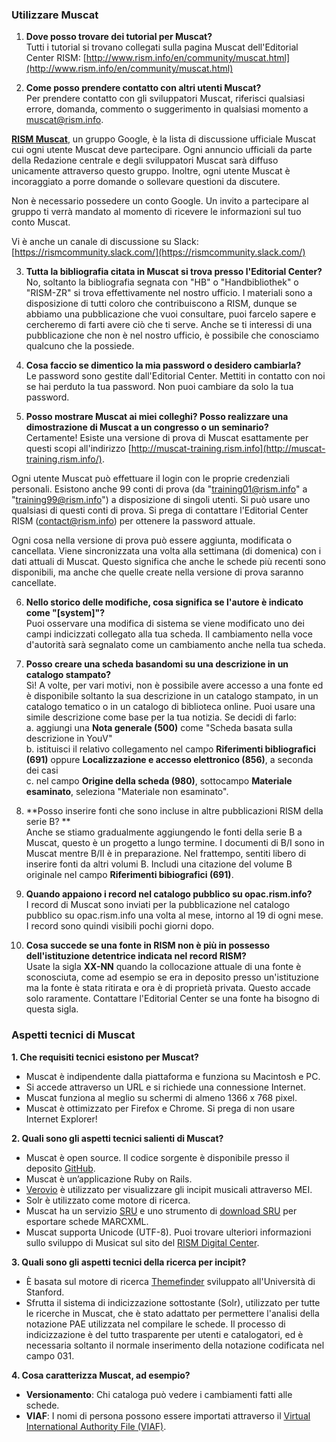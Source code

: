 ### Utilizzare Muscat   

1. **Dove posso trovare dei tutorial per Muscat?**  
Tutti i tutorial si trovano collegati sulla pagina Muscat dell'Editorial Center RISM: [http://www.rism.info/en/community/muscat.html](http://www.rism.info/en/community/muscat.html)  
  
2. **Come posso prendere contatto con altri utenti Muscat?**  
Per prendere contatto con gli sviluppatori Muscat, riferisci qualsiasi errore, domanda, commento o suggerimento in qualsiasi momento a muscat@rism.info.   
  
**[RISM Muscat](https://groups.google.com/forum/#!forum/rism-muscat)**, un gruppo Google, è la lista di discussione ufficiale Muscat cui ogni utente Muscat deve partecipare. Ogni annuncio ufficiali da parte della Redazione centrale e degli sviluppatori Muscat sarà diffuso unicamente attraverso questo gruppo. Inoltre, ogni utente Muscat è incoraggiato a porre domande o sollevare questioni da discutere.   
  
Non è necessario possedere un conto Google. Un invito a partecipare al gruppo ti verrà mandato al momento di ricevere le informazioni sul tuo conto Muscat.  
  
Vi è anche un canale di discussione su Slack:   
[https://rismcommunity.slack.com/](https://rismcommunity.slack.com/)  
  
3. **Tutta la bibliografia citata in Muscat si trova presso l'Editorial Center?**  
No, soltanto la bibliografia segnata con "HB" o "Handbibliothek" o "RISM-ZR" si trova effettivamente nel nostro ufficio. I materiali sono a disposizione di tutti coloro che contribuiscono a RISM, dunque se abbiamo una pubblicazione che vuoi consultare, puoi farcelo sapere e cercheremo di farti avere ciò che ti serve. Anche se ti interessi di una pubblicazione che non è nel nostro ufficio, è possibile che conosciamo qualcuno che la possiede.  
  
4. **Cosa faccio se dimentico la mia password o desidero cambiarla?**  
Le password sono gestite dall'Editorial Center. Mettiti in contatto con noi se hai perduto la tua password. Non puoi cambiare da solo la tua password.  
  
5. **Posso mostrare Muscat ai miei colleghi? Posso realizzare una dimostrazione di Muscat a un congresso o un seminario?**  
Certamente! Esiste una versione di prova di Muscat esattamente per questi scopi all'indirizzo [http://muscat-training.rism.info](http://muscat-training.rism.info/).   
  
Ogni utente Muscat può effettuare il login con le proprie credenziali personali. Esistono anche 99 conti di prova (da "training01@rism.info" a "training99@rism.info") a disposizione di singoli utenti. Si può usare uno qualsiasi di questi conti di prova. Si prega di contattare l'Editorial Center RISM (contact@rism.info) per ottenere la password attuale.  
  
Ogni cosa nella versione di prova può essere aggiunta, modificata o cancellata. Viene sincronizzata una volta alla settimana (di domenica) con i dati attuali di Muscat. Questo significa che anche le schede più recenti sono disponibili, ma anche che quelle create nella versione di prova saranno cancellate.   
  
6. **Nello storico delle modifiche, cosa significa se l'autore è indicato come "[system]"?**  
Puoi osservare una modifica di sistema se viene modificato uno dei campi indicizzati collegato alla tua scheda. Il cambiamento nella voce d'autorità sarà segnalato come un cambiamento anche nella tua scheda.  
  
7. **Posso creare una scheda basandomi su una descrizione in un catalogo stampato?**  
Sì! A volte, per vari motivi, non è possibile avere accesso a una fonte ed è disponibile soltanto la sua descrizione in un catalogo stampato, in un catalogo tematico o in un catalogo di biblioteca online. Puoi usare una simile descrizione come base per la tua notizia. Se decidi di farlo:  
a. aggiungi una **Nota generale (500)** come "Scheda basata sulla descrizione in YouV"   
b. istituisci il relativo collegamento nel campo **Riferimenti bibliografici (691)** oppure **Localizzazione e accesso elettronico (856)**, a seconda dei casi  
c. nel campo **Origine della scheda (980)**, sottocampo **Materiale esaminato**, seleziona "Materiale non esaminato".  
  
8. **Posso inserire fonti che sono incluse in altre pubblicazioni RISM della serie B? **  
Anche se stiamo gradualmente aggiungendo le fonti della serie B a Muscat, questo è un progetto a lungo termine. I documenti di B/I sono in Muscat mentre B/II è in preparazione. Nel frattempo, sentiti libero di inserire fonti da altri volumi B. Includi una citazione del volume B originale nel campo **Riferimenti bibiografici (691)**.  
  
9. **Quando appaiono i record nel catalogo pubblico su opac.rism.info?**  
I record di Muscat sono inviati per la pubblicazione nel catalogo pubblico su opac.rism.info una volta al mese, intorno al 19 di ogni mese. I record sono quindi visibili pochi giorni dopo.  
 
10. **Cosa succede se una fonte in RISM non è più in possesso dell'istituzione detentrice indicata nel record RISM?**  
Usate la sigla **XX-NN** quando la collocazione attuale di una fonte è sconosciuta, come ad esempio se era in deposito presso un'istituzione ma la fonte è stata ritirata e ora è di proprietà privata. Questo accade solo raramente. Contattare l'Editorial Center se una fonte ha bisogno di questa sigla.

 

### Aspetti tecnici di Muscat
**1. Che requisiti tecnici esistono per Muscat?**  

- Muscat è indipendente dalla piattaforma e funziona su Macintosh e PC.
- Si accede attraverso un URL e si richiede una connessione Internet.
- Muscat funziona al meglio su schermi di almeno 1366 x 768 pixel.
- Muscat è ottimizzato per Firefox e Chrome. Si prega di non usare Internet Explorer!   

**2. Quali sono gli aspetti tecnici salienti di Muscat?**

- Muscat è open source. Il codice sorgente è disponibile presso il deposito [GitHub](https://github.com/rism-ch/muscat).
- Muscat è un’applicazione Ruby on Rails.
- [Verovio](http://www.verovio.org/pae-examples.xhtml) è utilizzato per visualizzare gli incipit musicali attraverso MEI. 
- Solr è utilizzato come motore di ricerca.
- Muscat ha un servizio [SRU](https://github.com/rism-ch/muscat/wiki/SRU) e uno strumento di [download SRU](https://github.com/rism-international/sru-downloader) per esportare schede MARCXML.
- Muscat supporta Unicode (UTF-8).
Puoi trovare ulteriori informazioni sullo sviluppo di Musicat sul sito del [RISM Digital Center](https://rism.digital/tools/muscat.html).   

**3. Quali sono gli aspetti tecnici della ricerca per incipit?**

- È basata sul motore di ricerca [Themefinder](http://www.themefinder.org/) sviluppato all'Università di Stanford. 
- Sfrutta il sistema di indicizzazione sottostante (Solr), utilizzato per tutte le ricerche in Muscat, che è stato adattato per permettere l'analisi della notazione PAE utilizzata nel compilare le schede. Il processo di indicizzazione è del tutto trasparente per utenti e catalogatori, ed è necessaria soltanto il normale inserimento della notazione codificata nel campo 031.

**4. Cosa caratterizza Muscat, ad esempio?**

- **Versionamento**: Chi cataloga può vedere i cambiamenti fatti alle schede.
- **VIAF**: I nomi di persona possono essere importati attraverso il [Virtual International Authority File (VIAF)](https://viaf.org/). 